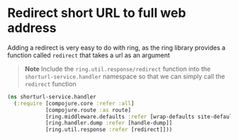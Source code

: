 # Redirect short URL to full web address

Adding a redirect is very easy to do with ring, as the ring library provides a function called `redirect` that takes a url as an argument

> **Note** Include the `ring.util.response/redirect` function into the `shorturl-service.handler` namespace so that we can simply call the `redirect` function

```clojure
(ns shorturl-service.handler
  (:require [compojure.core :refer :all]
            [compojure.route :as route]
            [ring.middleware.defaults :refer [wrap-defaults site-defaults]]
            [ring.handler.dump :refer [handle-dump]]
            [ring.util.response :refer [redirect]]))
```
